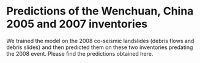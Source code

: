 # Predictions of the Wenchuan, China 2005 and 2007 inventories

We trained the model on the 2008 co-seismic landslides (debris flows and debris slides) and then predicted them on these two inventories predating the 2008 event. Please find the predictions obtained here.
